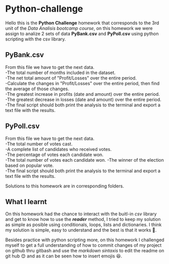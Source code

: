 # Python-challenge
Hello this is the **Python Challenge** homework that corresponds to the 3rd unit of the _Data Analisis bootcamp course_, on this homework we were assign to analize 2 sets of data **PyBank.csv** and **PyPoll.csv** using python scripting with the csv library. 

## PyBank.csv
From this file we have to get the next data.  
-The total number of months included in the dataset.  
-The net total amount of "Profit/Losses" over the entire period.  
-Calculate the changes in "Profit/Losses" over the entire period, then find the average of those changes.  
-The greatest increase in profits (date and amount) over the entire period.  
-The greatest decrease in losses (date and amount) over the entire period.  
-The final script should both print the analysis to the terminal and export a text file with the results.   

## PyPoll.csv
From this file we have to get the next data.  
-The total number of votes cast.  
-A complete list of candidates who received votes.  
-The percentage of votes each candidate won.  
-The total number of votes each candidate won.
-The winner of the election based on popular vote.  
-The final script should both print the analysis to the terminal and export a text file with the results.  

Solutions to this homework are in corresponding folders.  

## What I learnt

On this homework had the chance to interact with the buitl-in _csv_ library and get to know how to use the _**reader**_ method, I tried to keep my solution as simple as posible using conditionals, loops, lists and dictionaries. I think my solution is simple, easy to understand and the best is that it works :raised_hands:.   

Besides practice with python scripting more, on this homework I challenged myself to get a full understanding of how to commit changes of my project on github thru gitbash and use the _markdown sintaxis_ to edit the readme on git hub :blush: and as it can be seen how to insert emojis :laughing:.  



